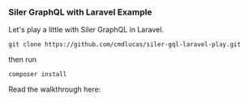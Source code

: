 ### Siler GraphQL with Laravel Example

Let's play a little with Siler GraphQL in Laravel.

```
git clone https://github.com/cmdlucas/siler-gql-laravel-play.git
```

then run

```
composer install
```

Read the walkthrough here: